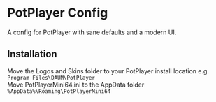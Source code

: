 # PotPlayer Config
A config for PotPlayer with sane defaults and a modern UI. 
## Installation
Move the Logos and Skins folder to your PotPlayer install location e.g. `Program Files\DAUM\PotPlayer`  
Move PotPlayerMini64.ini to the AppData folder `%AppData%\Roaming\PotPlayerMini64`  
